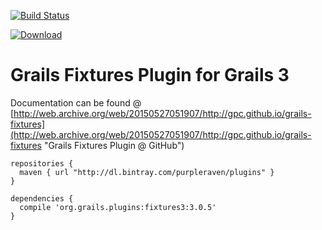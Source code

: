 [![Build Status](https://travis-ci.org/gpc/grails-fixtures.svg?branch=master)](https://travis-ci.org/gpc/grails-fixtures)

[ ![Download](https://api.bintray.com/packages/purpleraven/plugins/fixtures3/images/download.svg?version=3.0.5) ](https://bintray.com/purpleraven/plugins/fixtures3/3.0.5/link)

Grails Fixtures Plugin for Grails 3
===

Documentation can be found @ [http://web.archive.org/web/20150527051907/http://gpc.github.io/grails-fixtures](http://web.archive.org/web/20150527051907/http://gpc.github.io/grails-fixtures "Grails Fixtures Plugin @ GitHub")

```
repositories {
  maven { url "http://dl.bintray.com/purpleraven/plugins" }
}

dependencies {
  compile 'org.grails.plugins:fixtures3:3.0.5'
}
```
